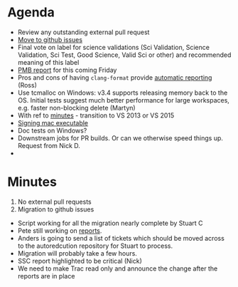 Agenda
======

* Review any outstanding external pull request
* [Move to github issues](https://github.com/mantidproject/documents/blob/master/Project-Management/TechnicalSteeringCommittee/reports/WorkplanForMoveGithubIssues.md)
* Final vote on label for science validations (Sci Validation, Science Validation, Sci Test, Good Science, Valid Sci or other) and recommended meaning of this label
* [PMB report](https://github.com/mantidproject/documents/blob/master/Project-Management/TechnicalSteeringCommittee/reports/TSC-PMB-report-2015-05-29.md) for this coming Friday
* Pros and cons of having `clang-format` provide [automatic reporting](http://builds.mantidproject.org/view/All/job/master_clang-format/) (Ross)
* Use tcmalloc on Windows: v3.4 supports releasing memory back to the OS. Initial tests suggest much better performance for large workspaces, e.g. faster non-blocking delete (Martyn)
* With ref to [minutes](https://github.com/mantidproject/documents/blob/master/Project-Management/TechnicalSteeringCommittee/meetings/2015/TSC-meeting-2015-01-29.md) - transition to VS 2013 or VS 2015
* [Signing mac executable](http://certhelp.ksoftware.net/support/articles/18835-how-do-i-sign-files-on-mac-osx-) 
* Doc tests on Windows?
* Downstream jobs for PR builds. Or can we otherwise speed things up. Request from Nick D.
* 

Minutes
=======

1. No external pull requests
2.  Migration to github issues
  * Script working for all the migration nearly complete by Stuart C
  * Pete still working on [reports](https://github.com/mantidproject/documents/blob/master/Project-Management/TechnicalSteeringCommittee/reports/WorkplanForMoveGithubIssues.md).
  * Anders is going to send a list of tickets which should be moved across to the autoredcution repository for Stuart to process.
  * Migration will probably take a few hours. 
  * SSC report highlighted to be critical (Nick)
  * We need to make Trac read only and announce the change after the reports are in place
  

